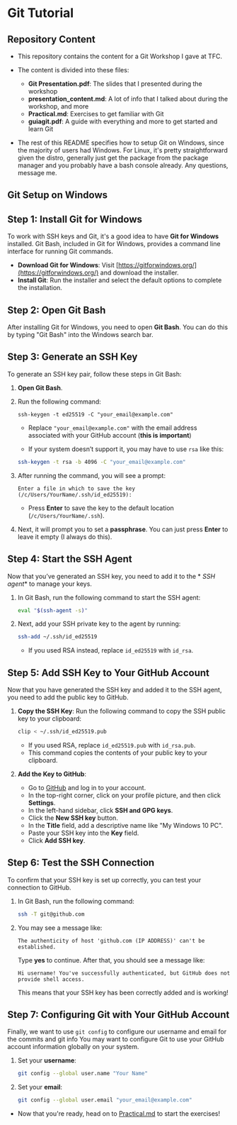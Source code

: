 # Git Tutorial

## Repository Content
- This repository contains the content for a Git Workshop I gave at TFC.
- The content is divided into these files:
  - **Git Presentation.pdf**: The slides that I presented during the workshop
  - **presentation_content.md**: A lot of info that I talked about during the workshop, and more
  - **Practical.md**: Exercises to get familiar with Git
  - **guiagit.pdf**: A guide with everything and more to get started and learn Git

- The rest of this README specifies how to setup Git on Windows, since the majority of users had Windows. For Linux, it's pretty straightforward given the distro, generally just get the package from the package manager and you probably have a bash console already. Any questions, message me.

## Git Setup on Windows

## Step 1: Install Git for Windows
To work with SSH keys and Git, it's a good idea to have **Git for Windows** installed. Git Bash, included in Git for Windows, provides a command line interface for running Git commands.

- **Download Git for Windows**: Visit [https://gitforwindows.org/](https://gitforwindows.org/) and download the installer.
- **Install Git**: Run the installer and select the default options to complete the installation.

## Step 2: Open Git Bash
After installing Git for Windows, you need to open **Git Bash**. You can do this by typing "Git Bash" into the Windows search bar.

## Step 3: Generate an SSH Key
To generate an SSH key pair, follow these steps in Git Bash:

1. **Open Git Bash**.
2. Run the following command:

   ```shit config --global user.email "your_email@example.com"
   ssh-keygen -t ed25519 -C "your_email@example.com"
   ```
   
   - Replace `"your_email@example.com"` with the email address associated with your GitHub account (**this is important**)
     
   - If your system doesn’t support it, you may have to use `rsa` like this:

   ```sh
   ssh-keygen -t rsa -b 4096 -C "your_email@example.com"
   ```

3. After running the command, you will see a prompt:

   ```
   Enter a file in which to save the key (/c/Users/YourName/.ssh/id_ed25519):
   ```

   - Press **Enter** to save the key to the default location (`/c/Users/YourName/.ssh`).

4. Next, it will prompt you to set a **passphrase**. You can just press **Enter** to leave it empty (I always do this).

## Step 4: Start the SSH Agent
Now that you’ve generated an SSH key, you need to add it to the * *SSH agent** to manage your keys.

1. In Git Bash, run the following command to start the SSH agent:

   ```sh
   eval "$(ssh-agent -s)"
   ```

2. Next, add your SSH private key to the agent by running:

   ```sh
   ssh-add ~/.ssh/id_ed25519
   ```

   - If you used RSA instead, replace `id_ed25519` with `id_rsa`.

## Step 5: Add SSH Key to Your GitHub Account
Now that you have generated the SSH key and added it to the SSH agent, you need to add the public key to GitHub.

1. **Copy the SSH Key**: Run the following command to copy the SSH public key to your clipboard:

   ```sh
   clip < ~/.ssh/id_ed25519.pub
   ```

   - If you used RSA, replace `id_ed25519.pub` with `id_rsa.pub`.
   - This command copies the contents of your public key to your clipboard.

2. **Add the Key to GitHub**:
   - Go to [GitHub](https://github.com) and log in to your account.
   - In the top-right corner, click on your profile picture, and then click **Settings**.
   - In the left-hand sidebar, click **SSH and GPG keys**.
   - Click the **New SSH key** button.
   - In the **Title** field, add a descriptive name like "My Windows 10 PC".
   - Paste your SSH key into the **Key** field.
   - Click **Add SSH key**.

## Step 6: Test the SSH Connection
To confirm that your SSH key is set up correctly, you can test your connection to GitHub.

1. In Git Bash, run the following command:

   ```sh
   ssh -T git@github.com
   ```

2. You may see a message like:

   ```
   The authenticity of host 'github.com (IP ADDRESS)' can't be established.
   ```
   
   Type **yes** to continue. After that, you should see a message like:

   ```
   Hi username! You've successfully authenticated, but GitHub does not provide shell access.
   ```

   This means that your SSH key has been correctly added and is working!

## Step 7: Configuring Git with Your GitHub Account
Finally, we want to use `git config` to configure our username and email for the commits and git info
You may want to configure Git to use your GitHub account information globally on your system.

1. Set your **username**:

   ```sh
   git config --global user.name "Your Name"
   ```

2. Set your **email**:

   ```sh
   git config --global user.email "your_email@example.com"
   ```

- Now that you're ready, head on to [Practical.md](https://github.com/pedro-curto/Git-Workshop/blob/main/Practical.md) to start the exercises!

